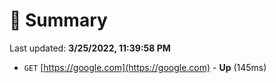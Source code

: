 # 📖 Summary
Last updated: **3/25/2022, 11:39:58 PM**

- `GET` [https://google.com](https://google.com) - **Up** (145ms)

